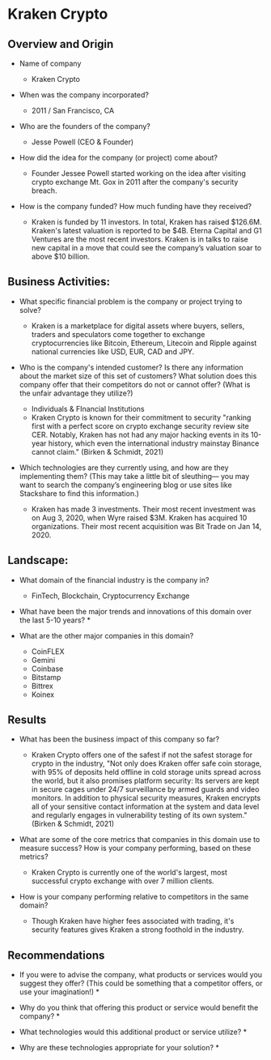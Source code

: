 # Kraken Crypto

## Overview and Origin

* Name of company
    * Kraken Crypto

* When was the company incorporated?
    * 2011 / San Francisco, CA

* Who are the founders of the company?
    * Jesse Powell (CEO & Founder)

* How did the idea for the company (or project) come about?
    * Founder Jessee Powell started working on the idea after visiting crypto exchange Mt. Gox in 2011 after the company's security breach.

* How is the company funded? How much funding have they received?
    * Kraken is funded by 11 investors. In total, Kraken has raised $126.6M. Kraken's latest valuation is reported to be $4B. Eterna Capital and G1 Ventures are the most recent investors. Kraken is in talks to raise new capital in a move that could see the company’s valuation soar to above $10 billion.



## Business Activities:

* What specific financial problem is the company or project trying to solve?
    * Kraken is a marketplace for digital assets where buyers, sellers, traders and speculators come together to exchange cryptocurrencies like Bitcoin, Ethereum, Litecoin and Ripple against national currencies like USD, EUR, CAD and JPY. 

* Who is the company's intended customer?  Is there any information about the market size of this set of customers? What solution does this company offer that their competitors do not or cannot offer? (What is the unfair advantage they utilize?)
    * Individuals & FInancial Institutions
    * Kraken Crypto is known for their commitment to security "ranking first with a perfect score on crypto exchange security review site CER. Notably, Kraken has not had any major hacking events in its 10-year history, which even the international industry mainstay Binance cannot claim." (Birken & Schmidt, 2021)

* Which technologies are they currently using, and how are they implementing them? (This may take a little bit of sleuthing–– you may want to search the company’s engineering blog or use sites like Stackshare to find this information.)
    * Kraken has made 3 investments. Their most recent investment was on Aug 3, 2020, when Wyre raised $3M. Kraken has acquired 10 organizations. Their most recent acquisition was Bit Trade on Jan 14, 2020.


## Landscape:

* What domain of the financial industry is the company in?
    * FinTech, Blockchain, Cryptocurrency Exchange

* What have been the major trends and innovations of this domain over the last 5-10 years?
    * 

* What are the other major companies in this domain?
    * CoinFLEX
    * Gemini
    * Coinbase
    * Bitstamp
    * Bittrex
    * Koinex

## Results

* What has been the business impact of this company so far?
    * Kraken Crypto offers one of the safest if not the safest storage for crypto in the industry, "Not only does Kraken offer safe coin storage, with 95% of deposits held offline in cold storage units spread across the world, but it also promises platform security: Its servers are kept in secure cages under 24/7 surveillance by armed guards and video monitors. In addition to physical security measures, Kraken encrypts all of your sensitive contact information at the system and data level and regularly engages in vulnerability testing of its own system." (Birken & Schmidt, 2021)

* What are some of the core metrics that companies in this domain use to measure success? How is your company performing, based on these metrics?
    * Kraken Crypto is currently one of the world's largest, most successful crypto exchange with over 7 million clients.

* How is your company performing relative to competitors in the same domain?
    * Though Kraken have higher fees associated with trading, it's security features gives Kraken a strong foothold in the industry.

## Recommendations

* If you were to advise the company, what products or services would you suggest they offer? (This could be something that a competitor offers, or use your imagination!)
    * 

* Why do you think that offering this product or service would benefit the company?
    * 
 
* What technologies would this additional product or service utilize?
    * 

* Why are these technologies appropriate for your solution?
    * 

